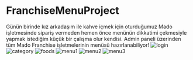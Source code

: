 # FranchiseMenuProject
Günün birinde kız arkadaşım ile kahve içmek için oturduğumuz Mado işletmesinde sipariş vermeden hemen önce menünün dikkatimi çekmesiyle yapmak istediğim küçük bir çalışma olur kendisi.
Admin paneli üzerinden tüm Mado Franchise işletmelerinin menüsü hazırlanabiliyor!
![login](https://github.com/mahmutgulen/FranchiseMenuProject/assets/69367981/e858796d-4f77-482b-86c5-95e506e00c43)
![category](https://github.com/mahmutgulen/FranchiseMenuProject/assets/69367981/9289c2a6-9d5f-419f-87a3-04f22307705f)
![foods](https://github.com/mahmutgulen/FranchiseMenuProject/assets/69367981/b0cf759b-6249-4c9e-85ee-e372bec21963)
![menu1](https://github.com/mahmutgulen/FranchiseMenuProject/assets/69367981/cc5b5e3d-e499-4bfb-89e1-62eea988ffbb)
![menu2](https://github.com/mahmutgulen/FranchiseMenuProject/assets/69367981/f11fa004-3697-494b-81de-36b23de55c1c)
![menu3](https://github.com/mahmutgulen/FranchiseMenuProject/assets/69367981/f3b5ba73-5943-4c33-a7c0-09397494425a)
